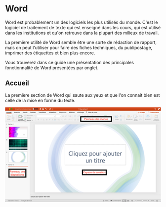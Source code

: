 # Word
Word est probablement un des logiciels les plus utilisés du monde. C'est le logiciel de traitement de texte qui est enseigné dans les cours, qui est utilisé dans les institutions et qu'on retrouve dans la plupart des milieux de travail.

La première utilité de Word semble être une sorte de rédaction de rapport, mais on peut l'utiliser pour faire des fiches techniques, du publipostage, imprimer des étiquettes et bien plus encore.

Vous trouverez dans ce guide une présentation des principales fonctionnalité de Word présentées par onglet.

## Accueil
La première section de Word qui saute aux yeux et que l'on connait bien est celle de la mise en forme du texte.

![Disposition des éléments](/powerpoint/interface.png)


